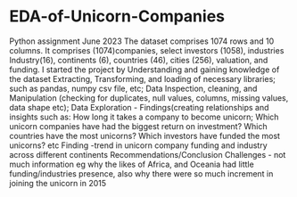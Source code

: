 # EDA-of-Unicorn-Companies
Python assignment June 2023
The dataset comprises 1074 rows and 10 columns.
It comprises (1074)companies, select investors (1058), industries Industry(16), continents (6), countries (46), cities (256), valuation, and funding.
I started the project by 
Understanding and gaining knowledge of the dataset
Extracting, Transforming, and loading of necessary libraries; such as pandas, numpy csv file, etc;
Data Inspection, cleaning, and Manipulation (checking for duplicates, null values, columns, missing values, data shape etc);
Data Exploration - Findings(creating relationships and insights such as:
How long it takes a company to become unicorn;
Which unicorn companies have had the biggest return on investment?
Which countries have the most unicorns?
Which investors have funded the most unicorns? etc
Finding -trend in unicorn company funding and industry across different continents
Recommendations/Conclusion
Challenges - not much information eg why the likes of Africa, and Oceania had little funding/industries presence, also why there were so much increment in joining the unicorn in 2015

